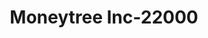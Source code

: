 ---
f_zip-code: 39355
f_state-code: MS
title: Moneytree Inc-22000
f_phone: 601-776-0043
f_city-only: Quitman
f_address: 123 East Church Street Quitman
f_location-unique-id: '22000'
slug: moneytree-inc-22000
updated-on: '2024-05-30T13:46:58.046Z'
created-on: '2024-05-30T13:36:59.803Z'
published-on: '2024-05-30T13:54:32.469Z'
f_city-state: cms/city/quitman-ms.md
f_company: cms/company/moneytree-inc.md
f_state: cms/state/mississippi.md
layout: '[payday-loan].html'
tags: payday-loan
---